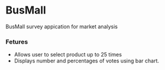 # BusMall
BusMall survey appication for market analysis

### Fetures
* Allows user to select product up to 25 times
* Displays number and percentages of votes using bar chart.

